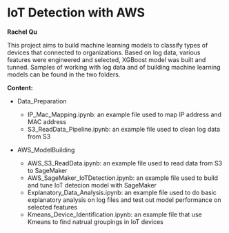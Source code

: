# IoT Detection with AWS

**Rachel Qu**

This project aims to build machine learning models to classify types of devices that connected to organizations. Based on log data, various features were engineered and selected, XGBoost model was built and tunned. Samples of working with log data and of building machine learning models can be found in the two folders.

**Content:**

* Data_Preparation 
	- IP_Mac_Mapping.ipynb: an example file used to map IP address and MAC address
	- S3_ReadData_Pipeline.ipynb: an example file used to clean log data from S3

* AWS_ModelBuilding
	- AWS_S3_ReadData.ipynb: an example file used to read data from S3 to SageMaker
	- AWS_SageMaker_IoTDetection.ipynb: an example file used to build and tune IoT detecion model with SageMaker 
	- Explanatory_Data_Analysis.ipynb: an example file used to do basic explanatory analysis on log files and test out model performance on selected features
	- Kmeans_Device_Identification.ipynb: an example file that use Kmeans to find natrual groupings in IoT devices


